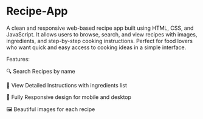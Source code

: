 # Recipe-App
A clean and responsive web-based recipe app built using HTML, CSS, and JavaScript. It allows users to browse, search, and view recipes with images, ingredients, and step-by-step cooking instructions. Perfect for food lovers who want quick and easy access to cooking ideas in a simple interface.

Features:

🔍 Search Recipes by name

📜 View Detailed Instructions with ingredients list

📱 Fully Responsive design for mobile and desktop

🖼 Beautiful images for each recipe
